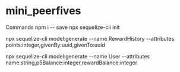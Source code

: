 # mini_peerfives

Commands
npm i -- save
npx sequelize-cli init

npx sequelize-cli model:generate --name RewardHistory --attributes points:integer,givenBy:uuid,givenTo:uuid

npx sequelize-cli model:generate --name User --attributes name:string,p5Balance:integer,rewardBalance:integer
